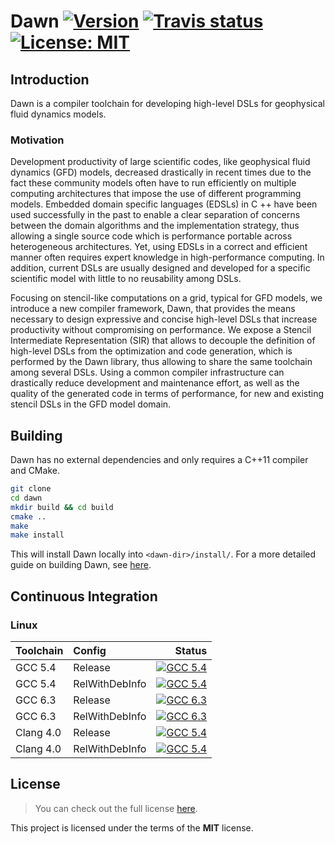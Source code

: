 Dawn  <a target="_blank" href="http://semver.org">![Version][Version.Badge]</a> <a target="_blank" href="https://travis-ci.org/thfabian/dawn">![Travis status][TravisCI.Badge]</a> <a target="_blank" href="https://opensource.org/licenses/MIT">![License: MIT][MIT.License]</a>
====

## Introduction

Dawn is a compiler toolchain for developing high-level DSLs for geophysical fluid dynamics models.

### Motivation

Development productivity of large scientific codes, like geophysical fluid dynamics (GFD) models, decreased drastically in recent times due to the fact these community models often
have to run efficiently on multiple computing architectures that impose the use of different programming models. Embedded domain specific languages (EDSLs) in C ++ have been
used successfully in the past to enable a clear separation of concerns between the domain algorithms and the implementation strategy, thus allowing a single source code which is
performance portable across heterogeneous architectures. Yet, using EDSLs in a correct and efficient manner often requires expert knowledge in high-performance computing. In
addition, current DSLs are usually designed and developed for a specific scientific model with little to no reusability among DSLs.

Focusing on stencil-like computations on a grid, typical for GFD models, we introduce a new compiler framework, Dawn, that provides the means necessary to design expressive and 
concise high-level DSLs that increase productivity without compromising on performance. We expose a Stencil Intermediate Representation (SIR) that allows to decouple the definition of 
high-level DSLs from the optimization and code generation, which is performed by the Dawn library, thus allowing to share the same toolchain among several DSLs. Using a common compiler 
infrastructure can drastically reduce development and maintenance effort, as well as the quality of the generated code in terms of performance, for new and existing stencil DSLs in the GFD model domain.

## Building

Dawn has no external dependencies and only requires a C++11 compiler and CMake.

```bash
git clone
cd dawn
mkdir build && cd build
cmake ..
make
make install
```

This will install Dawn locally into `<dawn-dir>/install/`. For a more detailed guide on building Dawn, see [here](todo).

## Continuous Integration

### Linux
|  Toolchain   | Config         |                                                     Status                                                   |
|:-------------|:---------------|-------------------------------------------------------------------------------------------------------------:|
| GCC 5.4      | Release        |  <a target="_blank" href="https://travis-ci.org/thfabian/dawn">![GCC 5.4][GCC_54_Release.Badge]</a>          |
| GCC 5.4      | RelWithDebInfo |  <a target="_blank" href="https://travis-ci.org/thfabian/dawn">![GCC 5.4][GCC_54_RelWithDebInfo.Badge]</a>   |
| GCC 6.3      | Release        |  <a target="_blank" href="https://travis-ci.org/thfabian/dawn">![GCC 6.3][GCC_63_Release.Badge]</a>          |
| GCC 6.3      | RelWithDebInfo |  <a target="_blank" href="https://travis-ci.org/thfabian/dawn">![GCC 6.3][GCC_63_RelWithDebInfo.Badge]</a>   |
| Clang 4.0    | Release        |  <a target="_blank" href="https://travis-ci.org/thfabian/dawn">![GCC 5.4][Clang_40_Release.Badge]</a>        |
| Clang 4.0    | RelWithDebInfo |  <a target="_blank" href="https://travis-ci.org/thfabian/dawn">![GCC 5.4][Clang_40_RelWithDebInfo.Badge]</a> |

## License

> You can check out the full license [here](https://opensource.org/licenses/MIT).

This project is licensed under the terms of the **MIT** license.

<!-- Links -->
[TravisCI]: https://travis-ci.org/thfabian/dawn
[TravisCI.Badge]: https://travis-ci.org/thfabian/dawn.svg?branch=master
[MIT.License]: https://img.shields.io/badge/License-MIT-yellow.svg
[Version.Badge]: https://badge.fury.io/gh/thfabian%2Fdawn.svg
[GCC_54_Release.Badge]: https://travis-matrix-badges.herokuapp.com/repos/thfabian/dawn/branches/master/3
[GCC_54_RelWithDebInfo.Badge]: https://travis-matrix-badges.herokuapp.com/repos/thfabian/dawn/branches/master/4
[GCC_63_Release.Badge]: https://travis-matrix-badges.herokuapp.com/repos/thfabian/dawn/branches/master/5
[GCC_63_RelWithDebInfo.Badge]: https://travis-matrix-badges.herokuapp.com/repos/thfabian/dawn/branches/master/6
[Clang_40_Release.Badge]: https://travis-matrix-badges.herokuapp.com/repos/thfabian/dawn/branches/master/7
[Clang_40_RelWithDebInfo.Badge]: https://travis-matrix-badges.herokuapp.com/repos/thfabian/dawn/branches/master/8
